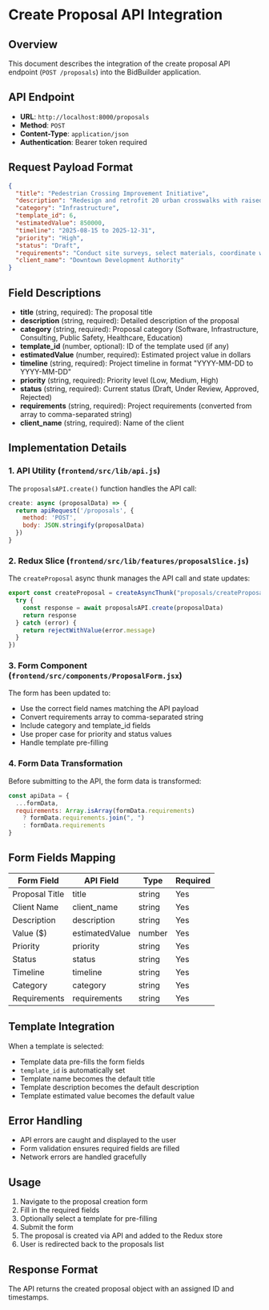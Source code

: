 # Create Proposal API Integration

## Overview
This document describes the integration of the create proposal API endpoint (`POST /proposals`) into the BidBuilder application.

## API Endpoint
- **URL**: `http://localhost:8000/proposals`
- **Method**: `POST`
- **Content-Type**: `application/json`
- **Authentication**: Bearer token required

## Request Payload Format
```json
{
  "title": "Pedestrian Crossing Improvement Initiative",
  "description": "Redesign and retrofit 20 urban crosswalks with raised platforms, high-visibility markings, and pedestrian countdown signals—aimed at improving crossing compliance and reducing pedestrian injuries by 30%.",
  "category": "Infrastructure",
  "template_id": 6,
  "estimatedValue": 850000,
  "timeline": "2025-08-15 to 2025-12-31",
  "priority": "High",
  "status": "Draft",
  "requirements": "Conduct site surveys, select materials, coordinate with electrical contractors for signal upgrades, manage road closures, run post-implementation safety audits.",
  "client_name": "Downtown Development Authority"
}
```

## Field Descriptions
- **title** (string, required): The proposal title
- **description** (string, required): Detailed description of the proposal
- **category** (string, required): Proposal category (Software, Infrastructure, Consulting, Public Safety, Healthcare, Education)
- **template_id** (number, optional): ID of the template used (if any)
- **estimatedValue** (number, required): Estimated project value in dollars
- **timeline** (string, required): Project timeline in format "YYYY-MM-DD to YYYY-MM-DD"
- **priority** (string, required): Priority level (Low, Medium, High)
- **status** (string, required): Current status (Draft, Under Review, Approved, Rejected)
- **requirements** (string, required): Project requirements (converted from array to comma-separated string)
- **client_name** (string, required): Name of the client

## Implementation Details

### 1. API Utility (`frontend/src/lib/api.js`)
The `proposalsAPI.create()` function handles the API call:
```javascript
create: async (proposalData) => {
  return apiRequest('/proposals', {
    method: 'POST',
    body: JSON.stringify(proposalData)
  })
}
```

### 2. Redux Slice (`frontend/src/lib/features/proposalSlice.js`)
The `createProposal` async thunk manages the API call and state updates:
```javascript
export const createProposal = createAsyncThunk("proposals/createProposal", async (proposalData, { rejectWithValue }) => {
  try {
    const response = await proposalsAPI.create(proposalData)
    return response
  } catch (error) {
    return rejectWithValue(error.message)
  }
})
```

### 3. Form Component (`frontend/src/components/ProposalForm.jsx`)
The form has been updated to:
- Use the correct field names matching the API payload
- Convert requirements array to comma-separated string
- Include category and template_id fields
- Use proper case for priority and status values
- Handle template pre-filling

### 4. Form Data Transformation
Before submitting to the API, the form data is transformed:
```javascript
const apiData = {
  ...formData,
  requirements: Array.isArray(formData.requirements) 
    ? formData.requirements.join(", ")
    : formData.requirements
}
```

## Form Fields Mapping
| Form Field | API Field | Type | Required |
|------------|-----------|------|----------|
| Proposal Title | title | string | Yes |
| Client Name | client_name | string | Yes |
| Description | description | string | Yes |
| Value ($) | estimatedValue | number | Yes |
| Priority | priority | string | Yes |
| Status | status | string | Yes |
| Timeline | timeline | string | Yes |
| Category | category | string | Yes |
| Requirements | requirements | string | Yes |

## Template Integration
When a template is selected:
- Template data pre-fills the form fields
- `template_id` is automatically set
- Template name becomes the default title
- Template description becomes the default description
- Template estimated value becomes the default value

## Error Handling
- API errors are caught and displayed to the user
- Form validation ensures required fields are filled
- Network errors are handled gracefully

## Usage
1. Navigate to the proposal creation form
2. Fill in the required fields
3. Optionally select a template for pre-filling
4. Submit the form
5. The proposal is created via API and added to the Redux store
6. User is redirected back to the proposals list

## Response Format
The API returns the created proposal object with an assigned ID and timestamps. 